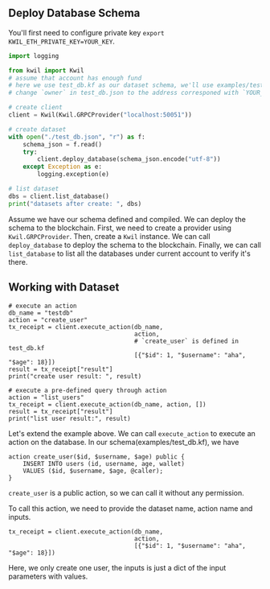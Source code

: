 ## Deploy Database Schema

You'll first need to configure private key `export KWIL_ETH_PRIVATE_KEY=YOUR_KEY`.


```python
import logging

from kwil import Kwil
# assume that account has enough fund
# here we use test_db.kf as our dataset schema, we'll use examples/test_db.json(compiled schema)
# change `owner` in test_db.json to the address corresponed with `YOUR_PRIVATE_KEY`

# create client
client = Kwil(Kwil.GRPCProvider("localhost:50051"))

# create dataset
with open("./test_db.json", "r") as f:
    schema_json = f.read()
    try:
        client.deploy_database(schema_json.encode("utf-8"))
    except Exception as e:
        logging.exception(e)

# list dataset
dbs = client.list_database()
print("datasets after create: ", dbs)
```    

Assume we have our schema defined and compiled. We can deploy the schema to the blockchain.
First, we need to create a provider using `Kwil.GRPCProvider`.
Then, create a `Kwil` instance. We can call `deploy_database` to deploy the schema to the blockchain.
Finally, we can call `list_database` to list all the databases under current account to verify it's there.


## Working with Dataset

```
# execute an action
db_name = "testdb"
action = "create_user"
tx_receipt = client.execute_action(db_name,
                                   action,
                                   # `create_user` is defined in test_db.kf
                                   [{"$id": 1, "$username": "aha", "$age": 18}])
result = tx_receipt["result"]
print("create user result: ", result)

# execute a pre-defined query through action
action = "list_users"
tx_receipt = client.execute_action(db_name, action, [])
result = tx_receipt["result"]
print("list user result:", result)
```

Let's extend the example above. We can call `execute_action` to execute an action on the database.
In our schema(examples/test_db.kf), we have
```
action create_user($id, $username, $age) public {
    INSERT INTO users (id, username, age, wallet)
    VALUES ($id, $username, $age, @caller);
}
```

`create_user` is a public action, so we can call it without any permission.

To call this action, we need to provide the dataset name, action name and inputs.
```
tx_receipt = client.execute_action(db_name,
                                   action,
                                   [{"$id": 1, "$username": "aha", "$age": 18}])
```

Here, we only create one user, the inputs is just a dict of the input parameters with values.

